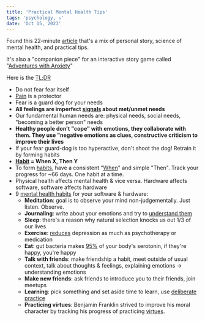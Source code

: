 ```yaml
---
title: 'Practical Mental Health Tips'
tags: 'psychology, ✰'
date: 'Oct 15, 2023'
---
```


Found this 22-minute [article](https://ncase.me/mental-health/) that's a mix of personal story, science of mental health, and practical tips.

It's also a "companion piece" for an interactive story game called "[Adventures with Anxiety](https://ncase.me/anxiety/)"

Here is the [TL;DR](https://ncase.me/mental-health/#toc_18)

- Do not fear fear itself
- [Pain](https://ncase.me/mental-health/#toc_2) is a protector
- Fear is a guard dog for your needs
- **All feelings are imperfect [signals](https://en.wikipedia.org/wiki/Functional_accounts_of_emotion) about met/unmet needs**
- Our fundamental human needs are: physical needs, social needs, "becoming a better person" needs
- **Healthy people don't "cope" with emotions, they collaborate with them. They use "negative emotions as clues, constructive criticism to improve their lives**
- If your fear guard-dog is too hyperactive, don't shoot the dog! Retrain it by forming habits
- **[Habit](https://ncase.me/mental-health/#toc_3) = When X, Then Y**
- To form [habits](https://bjgp.org/content/bjgp/62/605/664.full.pdf), have a consistent "[When](https://kops.uni-konstanz.de/server/api/core/bitstreams/14cc2a36-5f01-4dc1-b9ca-f2d0ca0c8930/content)" and simple "Then". Track your progress for ~66 days. One habit at a time.
- Physical health affects mental health & vice versa. Hardware affects software, software affects hardware
- 9 [mental health habits](https://ncase.me/mental-health/#toc_4) for your software & hardware:
  - **Meditation**: goal is to observe your mind non-judgementally. Just listen. Observe.
  - **Journaling**: write about your emotions and try to [understand them](https://en.wikipedia.org/wiki/Cognitive_distortion)
  - **Sleep**: there's a reason why natural selection knocks us out 1/3 of our lives
  - **Exercise**: [reduces](https://www.sciencedirect.com/science/article/abs/pii/S0022395616300383) depression as much as psychotherapy or medication
  - **Eat**: gut bacteria makes [95%](https://www.ncbi.nlm.nih.gov/pmc/articles/PMC6469458/#:~:text=The%20gut%20provides%20approximately%2095,to%20the%20central%20nerve%20system.) of your body's serotonin, if they're happy, you're happy
  - **Talk with friends**: make friendship a habit, meet outside of usual context, talk about thoughts & feelings, explaining emotions -> understanding emotions
  - **Make new friends**: ask friends to introduce you to their friends, join meetups
  - **Learning**: pick something and set aside time to learn, use [deliberate practice](https://fs.blog/deliberate-practice-guide/)
  - **Practicing virtues**: Benjamin Franklin strived to improve his moral character by tracking his progress of practicing [virtues](https://alyjuma.com/13-virtues/).
